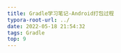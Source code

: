 ```yaml
---
title: Gradle学习笔记-Android打包过程
typora-root-url: ../
date: 2022-05-18 21:54:32
tags: Gradle
top: 9
---
```

